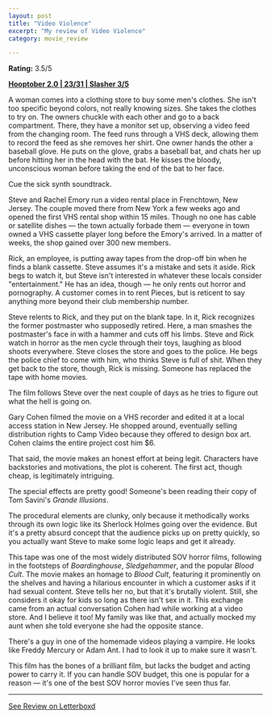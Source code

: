 ```yaml
---
layout: post
title: "Video Violence"
excerpt: "My review of Video Violence"
category: movie_review

---
```


**Rating:** 3.5/5

<b><a href="https://boxd.it/pRPis/detail">Hooptober 2.0 | 23/31 | Slasher 3/5</a></b>

A woman comes into a clothing store to buy some men's clothes. She isn't too specific beyond colors, not really knowing sizes. She takes the clothes to try on. The owners chuckle with each other and go to a back compartment. There, they have a monitor set up, observing a video feed from the changing room. The feed runs through a VHS deck, allowing them to record the feed as she removes her shirt. One owner hands the other a baseball glove. He puts on the glove, grabs a baseball bat, and chats her up before hitting her in the head with the bat. He kisses the bloody, unconscious woman before taking the end of the bat to her face.

Cue the sick synth soundtrack.

Steve and Rachel Emory run a video rental place in Frenchtown, New Jersey. The couple moved there from New York a few weeks ago and opened the first VHS rental shop within 15 miles. Though no one has cable or satellite dishes — the town actually forbade them — everyone in town owned a VHS cassette player long before the Emory's arrived. In a matter of weeks, the shop gained over 300 new members.

Rick, an employee, is putting away tapes from the drop-off bin when he finds a blank cassette. Steve assumes it's a mistake and sets it aside. Rick begs to watch it, but Steve isn't interested in whatever these locals consider "entertainment." He has an idea, though — he only rents out horror and pornography. A customer comes in to rent Pieces, but is reticent to say anything more beyond their club membership number.

Steve relents to Rick, and they put on the blank tape. In it, Rick recognizes the former postmaster who supposedly retired. Here, a man smashes the postmaster's face in with a hammer and cuts off his limbs. Steve and Rick watch in horror as the men cycle through their toys, laughing as blood shoots everywhere. Steve closes the store and goes to the police. He begs the police chief to come with him, who thinks Steve is full of shit. When they get back to the store, though, Rick is missing. Someone has replaced the tape with home movies.

The film follows Steve over the next couple of days as he tries to figure out what the hell is going on.

Gary Cohen filmed the movie on a VHS recorder and edited it at a local access station in New Jersey. He shopped around, eventually selling distribution rights to Camp Video because they offered to design box art. Cohen claims the entire project cost him $6.

That said, the movie makes an honest effort at being legit. Characters have backstories and motivations, the plot is coherent. The first act, though cheap, is legitimately intriguing.

The special effects are pretty good! Someone's been reading their copy of Tom Savini's <i>Grande Illusions</i>.

The procedural elements are clunky, only because it methodically works through its own logic like its Sherlock Holmes going over the evidence. But it's a pretty absurd concept that the audience picks up on pretty quickly, so you actually want Steve to make some logic leaps and get it already.

This tape was one of the most widely distributed SOV horror films, following in the footsteps of <i>Boardinghouse</i>, <i>Sledgehammer</i>, and the popular <i>Blood Cult</i>. The movie makes an homage to <i>Blood Cult</i>, featuring it prominently on the shelves and having a hilarious encounter in which a customer asks if it had sexual content. Steve tells her no, but that it's brutally violent. Still, she considers it okay for kids so long as there isn't sex in it. This exchange came from an actual conversation Cohen had while working at a video store. And I believe it too! My family was like that, and actually mocked my aunt when she told everyone she had the opposite stance.

There's a guy in one of the homemade videos playing a vampire. He looks like Freddy Mercury or Adam Ant. I had to look it up to make sure it wasn't.

This film has the bones of a brilliant film, but lacks the budget and acting power to carry it. If you can handle SOV budget, this one is popular for a reason — it's one of the best SOV horror movies I've seen thus far.

<hr>

[See Review on Letterboxd](https://boxd.it/6Wvekr)

